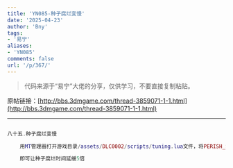 ```yaml
---
title: 'YN085-种子腐烂变慢'
date: '2025-04-23'
author: 'Bny'
tags:
- '易宁'
aliases:
- 'YN085'
comments: false
url: '/p/367/'
---
```


> 代码来源于“易宁”大佬的分享，仅供学习，不要直接复制粘贴。

原帖链接：[http://bbs.3dmgame.com/thread-3859071-1-1.html](http://bbs.3dmgame.com/thread-3859071-1-1.html)

---

```lua  

八十五.种子腐烂变慢

	用MT管理器打开游戏目录/assets/DLC0002/scripts/tuning.lua文件，将PERISH_SUPERSLOW = 40*total_day_time*perish_warp,替换为PERISH_SUPERSLOW = 200*total_day_time*perish_warp,

	即可让种子腐烂时间延缓5倍

```  

